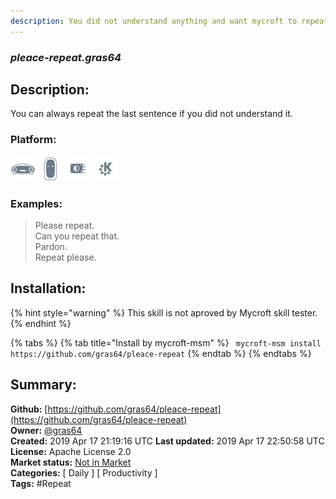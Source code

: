```yaml
---
description: You did not understand anything and want mycroft to repeat itself
---
```


### _pleace-repeat.gras64_  
## Description:  
You can always repeat the last sentence if you did not understand it.  
  
### Platform:  
 ![Mark I](../.gitbook/assets/mark-1-icon.png)  ![Mark II](../.gitbook/assets/mark-2-icon.png)  ![Picroft](../.gitbook/assets/picroft-icon.png)  ![plasmoid](../.gitbook/assets/kde.png)   
### Examples:  
> Please repeat.  
> Can you repeat that.  
> Pardon.  
> Repeat please.  
  
## Installation:  
{% hint style="warning" %}
This skill is not aproved by Mycroft skill tester.
{% endhint %}
    
{% tabs %}
{% tab title="Install by mycroft-msm" %}
``` mycroft-msm install https://github.com/gras64/pleace-repeat```
{% endtab %}
  {% endtabs %}
    
## Summary:  
**Github:** [https://github.com/gras64/pleace-repeat](https://github.com/gras64/pleace-repeat)  
**Owner:** [@gras64](https://github.com/gras64)  
**Created:** 2019 Apr 17 21:19:16 UTC  **Last updated:** 2019 Apr 17 22:50:58 UTC  
**License:** Apache License 2.0  
**Market status:** [Not in Market](https://market.mycroft.ai/skill/)  
**Categories:** [ Daily ] [ Productivity ]   
**Tags:** \#Repeat   
